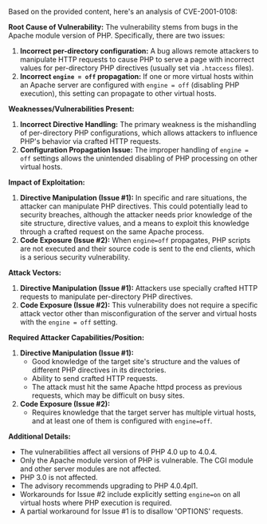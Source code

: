 Based on the provided content, here's an analysis of CVE-2001-0108:

**Root Cause of Vulnerability:**
The vulnerability stems from bugs in the Apache module version of PHP. Specifically, there are two issues:

1.  **Incorrect per-directory configuration:** A bug allows remote attackers to manipulate HTTP requests to cause PHP to serve a page with incorrect values for per-directory PHP directives (usually set via `.htaccess` files).
2.  **Incorrect `engine = off` propagation:** If one or more virtual hosts within an Apache server are configured with `engine = off` (disabling PHP execution), this setting can propagate to other virtual hosts.

**Weaknesses/Vulnerabilities Present:**

1.  **Incorrect Directive Handling:** The primary weakness is the mishandling of per-directory PHP configurations, which allows attackers to influence PHP's behavior via crafted HTTP requests.
2.  **Configuration Propagation Issue:** The improper handling of `engine = off` settings allows the unintended disabling of PHP processing on other virtual hosts.

**Impact of Exploitation:**

1.  **Directive Manipulation (Issue #1):** In specific and rare situations, the attacker can manipulate PHP directives. This could potentially lead to security breaches, although the attacker needs prior knowledge of the site structure, directive values, and a means to exploit this knowledge through a crafted request on the same Apache process.
2.  **Code Exposure (Issue #2):** When `engine=off` propagates, PHP scripts are not executed and their source code is sent to the end clients, which is a serious security vulnerability.

**Attack Vectors:**

1.  **Directive Manipulation (Issue #1):** Attackers use specially crafted HTTP requests to manipulate per-directory PHP directives.
2.  **Code Exposure (Issue #2):** This vulnerability does not require a specific attack vector other than misconfiguration of the server and virtual hosts with the `engine = off` setting.

**Required Attacker Capabilities/Position:**

1.  **Directive Manipulation (Issue #1):**
    *   Good knowledge of the target site's structure and the values of different PHP directives in its directories.
    *   Ability to send crafted HTTP requests.
    *   The attack must hit the same Apache httpd process as previous requests, which may be difficult on busy sites.
2.  **Code Exposure (Issue #2):**
    *   Requires knowledge that the target server has multiple virtual hosts, and at least one of them is configured with `engine=off`.

**Additional Details:**

*   The vulnerabilities affect all versions of PHP 4.0 up to 4.0.4.
*   Only the Apache module version of PHP is vulnerable. The CGI module and other server modules are not affected.
*   PHP 3.0 is not affected.
*   The advisory recommends upgrading to PHP 4.0.4pl1.
*   Workarounds for Issue #2 include explicitly setting `engine=on` on all virtual hosts where PHP execution is required.
*   A partial workaround for Issue #1 is to disallow 'OPTIONS' requests.